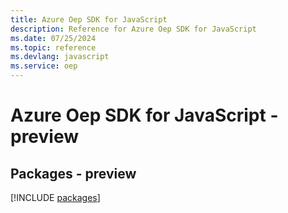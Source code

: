 ```yaml
---
title: Azure Oep SDK for JavaScript
description: Reference for Azure Oep SDK for JavaScript
ms.date: 07/25/2024
ms.topic: reference
ms.devlang: javascript
ms.service: oep
---
```

# Azure Oep SDK for JavaScript - preview
## Packages - preview
[!INCLUDE [packages](oep-index.md)]